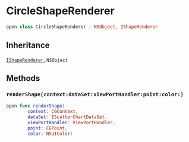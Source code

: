 # CircleShapeRenderer

``` swift
open class CircleShapeRenderer : NSObject, IShapeRenderer
```

## Inheritance

[`IShapeRenderer`](/IShapeRenderer), `NSObject`

## Methods

### `renderShape(context:dataSet:viewPortHandler:point:color:)`

``` swift
open func renderShape(
        context: CGContext,
        dataSet: IScatterChartDataSet,
        viewPortHandler: ViewPortHandler,
        point: CGPoint,
        color: NSUIColor)
```
